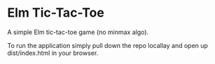 # Elm Tic-Tac-Toe
A simple Elm tic-tac-toe game (no minmax algo).

To run the application simply pull down the repo locallay and open up dist/index.html in your browser.
